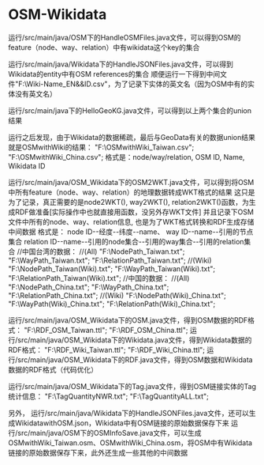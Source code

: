 # OSM-Wikidata
运行/src/main/java/OSM下的HandleOSMFiles.java文件，可以得到OSM的feature（node、way、relation）中有wikidata这个key的集合

运行/src/main/java/Wikidata下的HandleJSONFiles.java文件，可以得到Wikidata的entity中有OSM references的集合
顺便运行一下得到中间文件"F:\\Wiki-Name_EN&&ID.csv"，为了记录下实体的英文名（因为OSM中有的实体没有英文名）

运行/src/main/java下的HelloGeoKG.java文件，可以得到以上两个集合的union结果

运行之后发现，由于Wikidata的数据稀疏，最后与GeoData有关的数据union结果就是OSMwithWiki的结果：
"F:\\OSMwithWiki_Taiwan.csv";
"F:\\OSMwithWiki_China.csv";
格式是：node/way/relation, OSM ID, Name, Wikidata ID

运行/src/main/java/OSM_Wikidata下的OSM2WKT.java文件，可以得到将OSM中所有feature（node、way、relation）的地理数据转成WKT格式的结果
这只是为了记录，真正需要的是node2WKT(), way2WKT(), relation2WKT()函数，为生成RDF做准备[实际操作中也就直接用函数，没另外存WKT文件]
并且记录下OSM文件中所有的node、way、relation信息, 也是为了WKT格式转换和RDF生成存储中间数据
格式是：
node ID--经度--纬度--name、
way ID--name--引用的节点集合
relation ID--name--引用的node集合--引用的way集合--引用的relation集合
//中国台湾的数据：
//(All)
"F:\\NodePath_Taiwan.txt";
"F:\\WayPath_Taiwan.txt";
"F:\\RelationPath_Taiwan.txt";
//(Wiki)
"F:\\NodePath_Taiwan(Wiki).txt";
"F:\\WayPath_Taiwan(Wiki).txt";
"F:\\RelationPath_Taiwan(Wiki).txt";
//中国的数据：
//(All)
"F:\\NodePath_China.txt";
"F:\\WayPath_China.txt";
"F:\\RelationPath_China.txt";
//(Wiki)
"F:\\NodePath(Wiki)_China.txt";
"F:\\WayPath(Wiki)_China.txt";
"F:\\RelationPath(Wiki)_China.txt";

运行/src/main/java/OSM_Wikidata下的OSM.java文件，得到OSM数据的RDF格式：
"F:\\RDF_OSM_Taiwan.ttl";
"F:\\RDF_OSM_China.ttl";
运行/src/main/java/OSM_Wikidata下的Wikidata.java文件，得到Wikidata数据的RDF格式：
"F:\\RDF_Wiki_Taiwan.ttl";
"F:\\RDF_Wiki_China.ttl";
运行/src/main/java/OSM_Wikidata下的RDF.java文件，得到OSM数据和Wikidata数据的RDF格式（代码优化）


运行/src/main/java/OSM_Wikidata下的Tag.java文件，得到OSM链接实体的Tag统计信息：
"F:\\TagQuantityNWR.txt";
"F:\\TagQuantityALL.txt";

另外，
运行/src/main/java/Wikidata下的HandleJSONFiles.java文件，还可以生成WikidatawithOSM.json，Wikidata中有OSM链接的原始数据保存下来
运行/src/main/java/OSM下的OSMInfoSave.java文件，可以生成OSMwithWiki_Taiwan.osm、OSMwithWiki_China.osm，将OSM中有Wikidata链接的原始数据保存下来，此外还生成一些其他的中间数据

